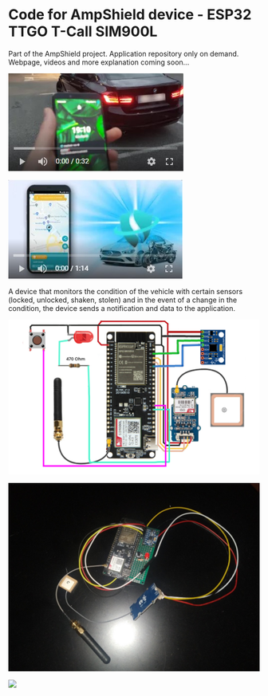 # Code for AmpShield device - ESP32 TTGO T-Call SIM900L

Part of the AmpShield  project. Application repository only on demand.
Webpage, videos and more explanation coming soon...

[![AmpShield1 Video](AmpShieldThumbnail1.jpg)](https://www.youtube.com/watch?v=4HQn0FzJbHY "AmpShield Commercial - Click to Watch!")

[![AmpShield2 Video](AmpShieldThumbnail2.jpg)](https://www.youtube.com/watch?v=fvPph0_emkc "AmpShield Real Life Example - Click to Watch!")

A device that monitors the condition of the vehicle with certain sensors (locked, unlocked, shaken, stolen) and in the event of a change in the condition, the device sends a notification and data to the application.


![](Shema.jpg)

![](IMG_20210829_031534.jpg)

![](IMG_20210819_190707.jpg)

